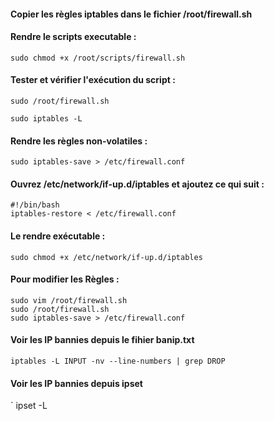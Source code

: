 ####  Copier les règles iptables dans le fichier /root/firewall.sh

#### Rendre le scripts executable :
```
sudo chmod +x /root/scripts/firewall.sh
```
#### Tester et vérifier l'exécution du script :
```
sudo /root/firewall.sh
```
```
sudo iptables -L
```
#### Rendre les règles non-volatiles :
```
sudo iptables-save > /etc/firewall.conf
```
#### Ouvrez /etc/network/if-up.d/iptables et ajoutez ce qui suit :
```
#!/bin/bash
iptables-restore < /etc/firewall.conf
```
#### Le rendre exécutable :
```
sudo chmod +x /etc/network/if-up.d/iptables
```
#### Pour modifier les Règles :
```
sudo vim /root/firewall.sh
sudo /root/firewall.sh
sudo iptables-save > /etc/firewall.conf
```
#### Voir les IP bannies depuis le fihier banip.txt
```
iptables -L INPUT -nv --line-numbers | grep DROP
```
#### Voir les IP bannies depuis ipset
`
ipset -L
```
